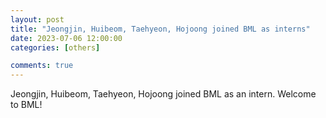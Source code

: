 ```yaml
---
layout: post
title: "Jeongjin, Huibeom, Taehyeon, Hojoong joined BML as interns"
date: 2023-07-06 12:00:00
categories: [others]

comments: true
---
```


Jeongjin, Huibeom, Taehyeon, Hojoong joined BML as an intern.
Welcome to BML!
